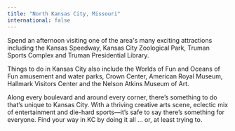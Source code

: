```yaml
---
title: "North Kansas City, Missouri"
international: false
---
```


Spend an afternoon visiting one of the area's many exciting attractions including the Kansas Speedway, Kansas City Zoological Park, Truman Sports Complex and Truman Presidential Library.

Things to do in Kansas City also include the Worlds of Fun and Oceans of Fun amusement and water parks, Crown Center, American Royal Museum, Hallmark Visitors Center and the Nelson Atkins Museum of Art.

Along every boulevard and around every corner, there’s something to do that’s unique to Kansas City. With a thriving creative arts scene, eclectic mix of entertainment and die-hard sports—it’s safe to say there’s something for everyone. Find your way in KC by doing it all … or, at least trying to.
  
  
  